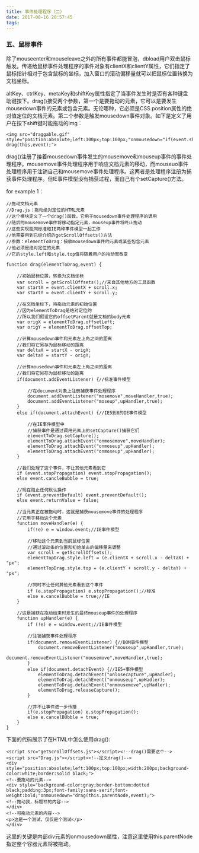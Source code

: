 ```yaml
---
title: 事件处理程序（二）
date: 2017-08-16 20:57:45
tags:
---
```

### 五、鼠标事件 ###
除了mouseenter和mouseleave之外的所有事件都能冒泡，dbload用户双击鼠标触发。传递给鼠标事件处理程序的事件对象有clientX和clientY属性，它们指定了鼠标指针相对于包含鼠标的坐标，加入窗口的滚动偏移量就可以把鼠标位置转换为文档坐标。

altKey、ctrlKey、metaKey和shiftKey属性指定了当事件发生时是否有各种键盘助键按下。drag()接受两个参数，第一个是要拖动的元素，它可以是要发生mousedown事件的元素或包含元素。无论哪种，它必须是CSS position属性的绝对值定位的文档元素。第二个参数是触发mousedown事件对象。如下是定义了用户在按下shift键时能拖动的img：
	
	<img src="draggable.gif" style="position:absolute;left:100px;top:100px;"onmousedown="if(event.shiftKey) drag(this,event);">
drag()注册了接着mousedown事件发生的mousemove和mouseup事件的事件处理程序。mousemove事件处理程序用于响应文档元素的移动，而mouseuo事件处理程序用于注销自己和mousemove事件处理程序。这两者是处理程序注册为捕获事件处理程序。但IE事件模型没有捕获过程，而自己有个setCapture()方法。

for example 1：
	
	//拖动文档元素
	//Drag.js：拖动绝对定位的HTML元素
	//这个模块定义了一个drag()函数，它用于mousedown事件处理程序的调用
	//随后的mousemove事件将移动指定元素，mouseup事件将终止拖动
	//这些实现能同标准和IE两种事件模型一起工作
	//他需要用到已经介绍的getScrollOffsets()方法
	//参数：elementToDrag：接收mousedown事件的元素或某些包含元素
	//他必须是绝对定位的元素
	//它的style.left和style.top值将随着用户的拖动而改变

	function drag(elementToDrag,event) {
		
		//初始鼠标位置，转换为文档坐标
		var scroll = getScrollOffsets();//来自其他地方的工具函数
		var startX = event.clientX + scroll.x;
		var startY = event.clientY + scroll.y;
		
		//在文档坐标下，待拖动元素的初始位置
		//因为elementToDrag是绝对定位的
		//所以我们假设它的offsetParent就是文档的body元素
		var origX = elementToDrag.offsetLeft;
		var origY = elementToDrag.offsetTop;
		
		//计算mousedown事件和元素左上角之间的距离
		//我们将它另存为鼠标移动的距离
		var deltaX = startX - origX;
		var deltaY = startY - origY;
		
		//计算mousedown事件和元素左上角之间的距离
		//我们将它另存为鼠标移动的距离
		if(document.addEventListener) {//标准事件模型
			
			//在document对象上注册捕获事件处理程序	
			document.addEventListener("mosemove",moveHandler,true);
			document.addEventListener("moseup",upHandler,true);
		}
		else if(document.attachEvent) {//IE5到8的IE事件模型

			//在IE事件模型中
			//捕获事件是通过调用元素上的setCapture()捕获它们
			elementToDrag.setCapture();
			elementToDrag.attachEvent("onmosemove",moveHandler);
			elementToDrag.attachEvent("onmoseup",upHandler);
			elementToDrag.attachEvent("onmoseup",upHandler);
		}

		//我们处理了这个事件，不让其他元素看到它
		if (event.stopPropagation) event.stopPropagation();
		else event.cancleBubble = true;
		
		//现在阻止任何默认操作
		if (event.preventDefault) event.preventDefault();
		else event.returnValue = false;

		//当元素正在被拖动时，这就是捕获mousemove事件的处理程序
		//它用于移动这个元素
		function moveHandler(e) {
			if(!e) e = window.event;//IE事件模型
		
			//移动这个元素到当前鼠标位置
			//通过滚动条的位置和初始单击的偏移量来调整
			var scroll = getScrollOffsets();
			elementTopDrag.style.left = (e.clientX + scroll.x - deltaX) + "px";
			elementTopDrag.style.top = (e.clientY + scroll.y - deltaY) + "px";
	
			//同时不让任何其他元素看到这个事件
			if (e.stopPropagation) e.stopPropagation();//标准
			else e.cancelBubble = true;//IE
		}

		//这是捕获在拖动结束时发生的最终mouseup事件的处理程序
		function upHandler(e) {
			if (!e) e = window.event;//IE事件模型
			
			//注销捕获事件处理程序
			if(document.removeEventListener) {//DOM事件模型
				document.removeEventListener("mouseup",upHandler,true);
				document.removeEventListener("mousemove",moveHandler,true);
			}
			else if(document.detachEvent) {//IE5+事件模型
				elementToDrag.detachEvent("onlosecapture",upHadler);
				elementToDrag.detachEvent("onmouseup",upHadler);
				elementToDrag.detachEvent("onmousemove",upHadler);
				elementToDrag.releaseCapture();
			}
			
			//并不让事件进一步传播
			if(e.stopPropagation) e.stopPropagation();
			else e.cancelBUbble = true;
		}
	}

下面的代码展示了在HTML中怎么使用drag():

	<script src="getScrollOffsets.js"></script><!--drag()需要这个-->
	<script src="Drag.js"></script><!--定义drag()-->
	<div style="position:absolute;left:100px;top:100px;width:200px;background-color:white;border:solid black;">
	<!--要拖动的元素-->
	<div style="background-color:gray;border-bottom:dotted black;padding:3px;font-family:sans-serif;font-weight:bold;"onmousedown="drag(this.parentNode,event);">
	<!--拖动我，标题栏的内容-->
	</div>
	<!--可拖动元素的内容-->
	<p>这是一个测试，仅仅是个测试</p>
	</div>
这里的关键是内部div元素的onmousedown属性，注意这里使用this.parentNode指定整个容器元素将被拖动。